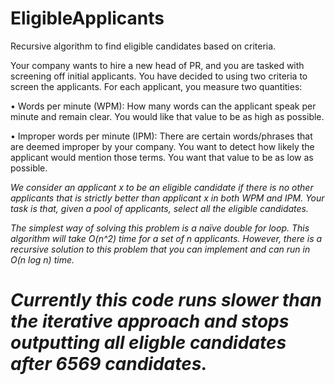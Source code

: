 # EligibleApplicants
Recursive algorithm to find eligible candidates based on criteria.

Your company wants to hire a new head of PR, and you are tasked with screening off initial applicants. You have decided to using two
criteria to screen the applicants. For each applicant, you measure two quantities:

   • Words per minute (WPM): How many words can the applicant speak per minute and remain clear. You would like that value to be as high as possible.

   • Improper words per minute (IPM): There are certain words/phrases that are deemed improper by your company. You want to detect how likely the applicant would mention those terms. You want that value to be as low as possible.

<em>We consider an applicant x to be an eligible candidate if there is no other applicants that is strictly
better than applicant x in both WPM and IPM. Your task is that, given a pool of applicants, select all the
eligible candidates.<em>

The simplest way of solving this problem is a naïve double for loop.
This algorithm will take O(n^2) time for a set of n applicants. However, there is a recursive solution to this problem that you can implement and can run in O(n log n) time.

# Currently this code runs slower than the iterative approach and stops outputting all eligble candidates after 6569 candidates.
